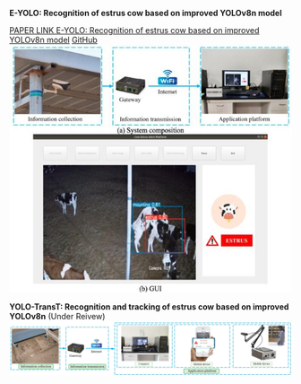 


**E-YOLO: Recognition of estrus cow based on improved YOLOv8n model**

[PAPER LINK E-YOLO: Recognition of estrus cow based on improved YOLOv8n model](https://doi.org/10.1016/j.eswa.2023.122212)
[GitHub](https://github.com)
![示例图片](https://github.com/XingshiXu/CAAID/blob/main/Example%20image10-1.jpg)


**YOLO-TransT: Recognition and tracking of estrus cow based on improved YOLOv8n** (Under Reivew)
![示例图片](https://github.com/XingshiXu/CAAID/blob/main/Example%20image10-2.jpg)
